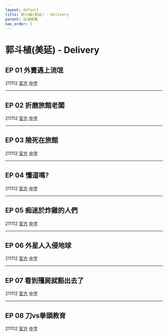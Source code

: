 ```yaml
---
layout: default
title: 郭斗植(美延) - Delivery
parent: 出演劇集
nav_order: 3
---
```


# 郭斗植(美延) - Delivery

## EP 01 外賣遇上流氓

211112 [官方](https://youtu.be/34_CZlDiwUw) [中字](https://www.bilibili.com/video/BV1uL411g7x2)

---

## EP 02 折磨旅館老闆

211112 [官方](https://youtu.be/VWEBaZVGkW0) [中字](https://www.bilibili.com/video/BV1uL411g7x2?p=2)

---

## EP 03 險死在旅館

211112 [官方](https://youtu.be/gnwpe8p0HgU) [中字](https://www.bilibili.com/video/BV1uL411g7x2?p=3)

---

## EP 04 懂道嗎?

211112 [官方](https://youtu.be/t6rEcQRAndU) [中字](https://www.bilibili.com/video/BV1uL411g7x2?p=4)

---

## EP 05 痴迷於炸雞的人們

211112 [官方](https://youtu.be/uI8gxh-wJTk) [中字](https://www.bilibili.com/video/BV1uL411g7x2?p=5)

---

## EP 06 外星人入侵地球

211112 [官方](https://youtu.be/NsMafg7qtgU) [中字](https://www.bilibili.com/video/BV1uL411g7x2?p=6)

---

## EP 07 看到殭屍就豁出去了

211112 [官方](https://youtu.be/dgiQtWkV3h4) [中字](https://www.bilibili.com/video/BV1uL411g7x2?p=7)

---

## EP 08 刀vs拳頭教育

211112 [官方](https://youtu.be/3E7Z6zps1bk) [中字](https://www.bilibili.com/video/BV1uL411g7x2?p=8)

